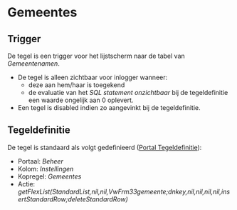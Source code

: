 # Gemeentes

## Trigger

De tegel is een trigger voor het lijstscherm naar de tabel van *Gemeentenamen*.

* De tegel is alleen zichtbaar voor inlogger wanneer:
  * deze aan hem/haar is toegekend
  * de evaluatie van het *SQL statement onzichtbaar* bij de tegeldefinitie een waarde ongelijk aan 0 oplevert.
* Een tegel is disabled indien zo aangevinkt bij de tegeldefinitie.

## Tegeldefinitie

De tegel is standaard als volgt gedefinieerd ([Portal Tegeldefinitie](/docs/instellen_inrichten/portaldefinitie/portal_tegel.md)):

* Portaal: *Beheer*
* Kolom: *Instellingen*
* Kopregel: *Gemeentes*
* Actie: *getFlexList(StandardList,nil,nil,VwFrm33gemeente;dnkey,nil,nil,nil,nil,insertStandardRow;deleteStandardRow)*
